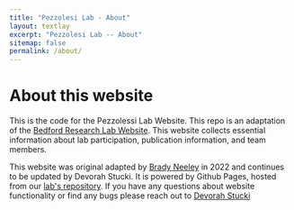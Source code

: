 ```yaml
---
title: "Pezzolesi Lab - About"
layout: textlay
excerpt: "Pezzolesi Lab -- About"
sitemap: false
permalink: /about/
---
```


# About this website

This is the code for the Pezzolessi Lab Website. This repo is an adaptation of the [Bedford Research Lab Website](https://github.com/blab/blotter). This website collects essential information about lab participation, publication information, and team members. 

This website was original adapted by [Brady Neeley](mailto:mbradyneeley@gmail.com) in 2022 and continues to be updated by Devorah Stucki. It is powered by Github Pages, hosted from our [lab's repository](https://github.com/PezzolesiLab). If you have any questions about website functionality or find any bugs please reach out to [Devorah Stucki](mailto:devorah.stucki@hsc.utah.edu)
